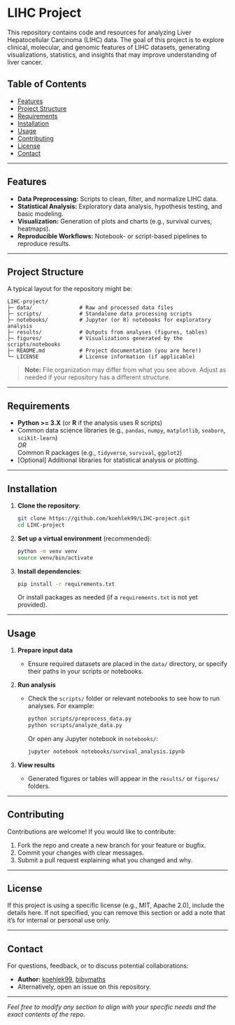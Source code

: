 # LIHC Project

This repository contains code and resources for analyzing Liver Hepatocellular Carcinoma (LIHC) data. The goal of this project is to explore clinical, molecular, and genomic features of LIHC datasets, generating visualizations, statistics, and insights that may improve understanding of liver cancer.

## Table of Contents
- [Features](#features)
- [Project Structure](#project-structure)
- [Requirements](#requirements)
- [Installation](#installation)
- [Usage](#usage)
- [Contributing](#contributing)
- [License](#license)
- [Contact](#contact)

---

## Features
- **Data Preprocessing:** Scripts to clean, filter, and normalize LIHC data.
- **Statistical Analysis:** Exploratory data analysis, hypothesis testing, and basic modeling.
- **Visualization:** Generation of plots and charts (e.g., survival curves, heatmaps).
- **Reproducible Workflows:** Notebook- or script-based pipelines to reproduce results.

---

## Project Structure
A typical layout for the repository might be:
```
LIHC-project/
├─ data/               # Raw and processed data files
├─ scripts/            # Standalone data processing scripts
├─ notebooks/          # Jupyter (or R) notebooks for exploratory analysis
├─ results/            # Outputs from analyses (figures, tables)
├─ figures/            # Visualizations generated by the scripts/notebooks
├─ README.md           # Project documentation (you are here!)
└─ LICENSE             # License information (if applicable)
```

> **Note:** File organization may differ from what you see above. Adjust as needed if your repository has a different structure.

---

## Requirements
- **Python >= 3.X** (or **R** if the analysis uses R scripts)
- Common data science libraries (e.g., `pandas`, `numpy`, `matplotlib`, `seaborn`, `scikit-learn`)  
  *OR*  
  Common R packages (e.g., `tidyverse`, `survival`, `ggplot2`)  
- [Optional] Additional libraries for statistical analysis or plotting.

---

## Installation
1. **Clone the repository**:
   ```bash
   git clone https://github.com/koehlek99/LIHC-project.git
   cd LIHC-project
   ```
2. **Set up a virtual environment** (recommended):
   ```bash
   python -m venv venv
   source venv/bin/activate
   ```
3. **Install dependencies**:
   ```bash
   pip install -r requirements.txt
   ```
   Or install packages as needed (if a `requirements.txt` is not yet provided).

---

## Usage
1. **Prepare input data**  
   - Ensure required datasets are placed in the `data/` directory, or specify their paths in your scripts or notebooks.

2. **Run analysis**  
   - Check the `scripts/` folder or relevant notebooks to see how to run analyses. For example:
     ```bash
     python scripts/preprocess_data.py
     python scripts/analyze_data.py
     ```
     Or open any Jupyter notebook in `notebooks/`:
     ```bash
     jupyter notebook notebooks/survival_analysis.ipynb
     ```

3. **View results**  
   - Generated figures or tables will appear in the `results/` or `figures/` folders.

---

## Contributing
Contributions are welcome! If you would like to contribute:
1. Fork the repo and create a new branch for your feature or bugfix.
2. Commit your changes with clear messages.
3. Submit a pull request explaining what you changed and why.

---

## License
If this project is using a specific license (e.g., MIT, Apache 2.0), include the details here. If not specified, you can remove this section or add a note that it’s for internal or personal use only.

---

## Contact
For questions, feedback, or to discuss potential collaborations:
- **Author:** [koehlek99](https://github.com/koehlek99), [bibymaths](https://github.com/bibymaths)
- Alternatively, open an issue on this repository.

---

*Feel free to modify any section to align with your specific needs and the exact contents of the repo.*
